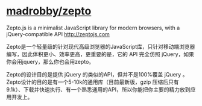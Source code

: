 # [madrobby/zepto](https://github.com/madrobby/zepto)

Zepto.js is a minimalist JavaScript library for modern browsers, with a jQuery-compatible API http://zeptojs.com

Zepto是一个轻量级的针对现代高级浏览器的JavaScript库，只针对移动端浏览器编写，因此体积更小、效率更高，更重要的是，它的 API 完全仿照 jQuery，如果你会用jquery，那么你也会用zepto。

Zepto的设计目的是提供 jQuery 的类似的API，但并不是100%覆盖 jQuery 。Zepto设计的目的是有一个5-10k的通用库（目前最新版，gzip 压缩后只有 9.1k）、下载并快速执行、有一个熟悉通用的API，所以你能把你主要的精力放到应用开发上。
